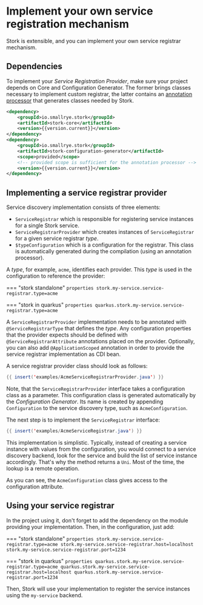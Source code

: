 # Implement your own service registration mechanism

Stork is extensible, and you can implement your own service registrar mechanism.

## Dependencies

To implement your _Service Registration Provider_, make sure your project depends on Core and Configuration Generator. 
The former brings classes necessary to implement custom registrar, the latter contains an [annotation processor](https://docs.oracle.com/en/java/javase/11/docs/api/java.compiler/javax/annotation/processing/Processor.html) that generates classes needed by Stork.

```xml
<dependency>
    <groupId>io.smallrye.stork</groupId>
    <artifactId>stork-core</artifactId>
    <version>{{version.current}}</version>
</dependency>
<dependency>
    <groupId>io.smallrye.stork</groupId>
    <artifactId>stork-configuration-generator</artifactId>
    <scope>provided</scope>
    <!-- provided scope is sufficient for the annotation processor -->
    <version>{{version.current}}</version>
</dependency>
```

## Implementing a service registrar provider

Service discovery implementation consists of three elements:

- `ServiceRegistrar` which is responsible for registering service instances for a single Stork service.
- `ServiceRegistrarProvider` which creates instances of `ServiceRegistrar` for a given service registrar _type_.
- `$typeConfiguration` which is a configuration for the registrar. This class is automatically generated during the compilation (using an annotation processor).

A _type_, for example, `acme`, identifies each provider.
This _type_ is used in the configuration to reference the provider:

=== "stork standalone"
    ```properties
    stork.my-service.service-registrar.type=acme
    ```

=== "stork in quarkus"
    ```properties
    quarkus.stork.my-service.service-registrar.type=acme
    ```

A `ServiceRegistrarProvider` implementation needs to be annotated with `@ServiceRegistrarType` that defines the _type_.
Any configuration properties that the provider expects should be defined with `@ServiceRegistrarAttribute` annotations placed on the provider.
Optionally, you can also add `@ApplicationScoped` annotation in order to provide the service registrar implementation as CDI bean.

A service registrar provider class should look as follows:

```java linenums="1"
{{ insert('examples/AcmeServiceRegistrarProvider.java') }}
```

Note, that the `ServiceRegistrarProvider` interface takes a configuration class as a parameter. This configuration class 
is generated automatically by the _Configuration Generator_. 
Its name is created by appending `Configuration` to the service discovery type, such as `AcmeConfiguration`.

The next step is to implement the `ServiceRegistrar` interface:

```java linenums="1"
{{ insert('examples/AcmeServiceRegistrar.java') }}
```

This implementation is simplistic.
Typically, instead of creating a service instance with values from the configuration, you would connect to a service discovery backend, look for the service and build the list of service instance accordingly.
That's why the method returns a `Uni`.
Most of the time, the lookup is a remote operation.

As you can see, the `AcmeConfiguration` class gives access to the configuration attribute.

## Using your service registrar

In the project using it, don't forget to add the dependency on the module providing your implementation.
Then, in the configuration, just add:

=== "stork standalone"
    ```properties
    stork.my-service.service-registrar.type=acme
    stork.my-service.service-registrar.host=localhost
    stork.my-service.service-registrar.port=1234
    ```

=== "stork in quarkus"
    ```properties
    quarkus.stork.my-service.service-registrar.type=acme
    quarkus.stork.my-service.service-registrar.host=localhost
    quarkus.stork.my-service.service-registrar.port=1234
    ```


Then, Stork will use your implementation to register the service instances using the `my-service` backend.
